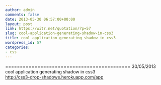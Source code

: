 ```yaml
---
author: admin
comments: false
date: 2013-05-30 06:57:00+00:00
layout: post
link: https://witr.net/quotation/?p=57
slug: cool-application-generating-shadow-in-css3
title: cool application generating shadow in css3
wordpress_id: 57
categories:
- css
---
```



  
=========================================== 30/05/2013  
cool application generating shadow in css3  
http://css3-drop-shadows.herokuapp.com/app  


  





